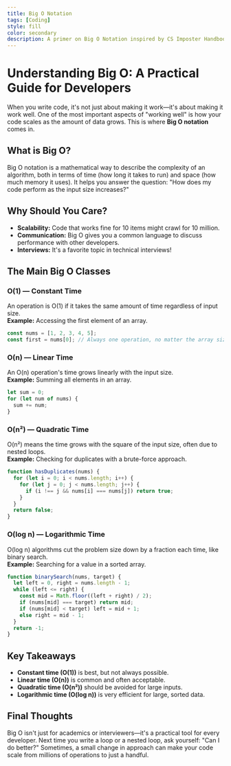 ```yaml
---
title: Big O Notation
tags: [Coding]
style: fill
color: secondary
description: A primer on Big O Notation inspired by CS Imposter Handbook
---
```


# Understanding Big O: A Practical Guide for Developers

When you write code, it's not just about making it work—it's about making it work well. One of the most important aspects of "working well" is how your code scales as the amount of data grows. This is where **Big O notation** comes in.

## What is Big O?

Big O notation is a mathematical way to describe the complexity of an algorithm, both in terms of time (how long it takes to run) and space (how much memory it uses). It helps you answer the question: "How does my code perform as the input size increases?"

## Why Should You Care?

- **Scalability:** Code that works fine for 10 items might crawl for 10 million.
- **Communication:** Big O gives you a common language to discuss performance with other developers.
- **Interviews:** It's a favorite topic in technical interviews!

## The Main Big O Classes

### O(1) — Constant Time

An operation is O(1) if it takes the same amount of time regardless of input size.  
**Example:** Accessing the first element of an array.

```js
const nums = [1, 2, 3, 4, 5];
const first = nums[0]; // Always one operation, no matter the array size
```

### O(n) — Linear Time

An O(n) operation's time grows linearly with the input size.  
**Example:** Summing all elements in an array.

```js
let sum = 0;
for (let num of nums) {
  sum += num;
}
```

### O(n²) — Quadratic Time

O(n²) means the time grows with the square of the input size, often due to nested loops.  
**Example:** Checking for duplicates with a brute-force approach.

```js
function hasDuplicates(nums) {
  for (let i = 0; i < nums.length; i++) {
    for (let j = 0; j < nums.length; j++) {
      if (i !== j && nums[i] === nums[j]) return true;
    }
  }
  return false;
}
```

### O(log n) — Logarithmic Time

O(log n) algorithms cut the problem size down by a fraction each time, like binary search.  
**Example:** Searching for a value in a sorted array.

```js
function binarySearch(nums, target) {
  let left = 0, right = nums.length - 1;
  while (left <= right) {
    const mid = Math.floor((left + right) / 2);
    if (nums[mid] === target) return mid;
    if (nums[mid] < target) left = mid + 1;
    else right = mid - 1;
  }
  return -1;
}
```

## Key Takeaways

- **Constant time (O(1))** is best, but not always possible.
- **Linear time (O(n))** is common and often acceptable.
- **Quadratic time (O(n²))** should be avoided for large inputs.
- **Logarithmic time (O(log n))** is very efficient for large, sorted data.

## Final Thoughts

Big O isn't just for academics or interviewers—it's a practical tool for every developer. Next time you write a loop or a nested loop, ask yourself: "Can I do better?" Sometimes, a small change in approach can make your code scale from millions of operations to just a handful. 